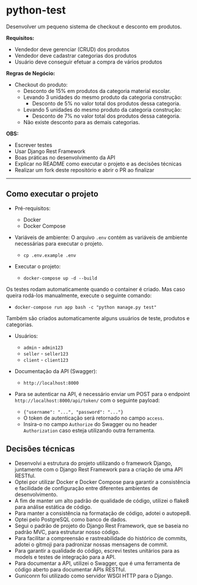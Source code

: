 # python-test

Desenvolver um pequeno sistema de checkout e desconto em produtos.

**Requisitos:**

- Vendedor deve gerenciar (CRUD) dos produtos
- Vendedor deve cadastrar categorias dos produtos
- Usuário deve conseguir efetuar a compra de vários produtos

**Regras de Negócio:**

- Checkout do produto:
	- Desconto de 15% em produtos da categoria material escolar.
	- Levando 3 unidades do mesmo produto da categoria construção:
		- Desconto de 5% no valor total dos produtos dessa categoria.
	- Levando 5 unidades do mesmo produto da categoria construção:
		- Desconto de 7% no valor total dos produtos dessa categoria.
	- Não existe desconto para as demais categorias.

**OBS:**

- Escrever testes
- Usar Django Rest Framework
- Boas práticas no desenvolvimento da API
- Explicar no README como executar o projeto e as decisões técnicas
- Realizar um fork deste repositório e abrir o PR ao finalizar


---

## Como executar o projeto
- Pré-requisitos:
	- Docker
	- Docker Compose


- Variáveis de ambiente:
O arquivo `.env` contém as variáveis de ambiente necessárias para executar o projeto.
	- `cp .env.example .env`

- Executar o projeto:
	- `docker-compose up -d --build`

Os testes rodam automaticamente quando o container é criado.
Mas caso queira rodá-los manualmente, execute o seguinte comando:
	
- `docker-compose run app bash -c "python manage.py test"`

Também são criados automaticamente alguns usuários de teste, produtos e categorias.
- Usuários:
	- `admin` - `admin123`
	- `seller` - `seller123`
	- `client` - `client123`


- Documentação da API (Swagger):
	- `http://localhost:8000`


- Para se autenticar na API, é necessário enviar um POST para o endpoint `http://localhost:8000/api/token/` com o seguinte payload:
	- `{"username": "...", "password": "..."}`
	- O token de autenticação será retornado no campo `access`.
	- Insira-o no campo `Authorize` do Swagger ou no header `Authorization` caso esteja utilizando outra ferramenta.



## Decisões técnicas
- Desenvolvi a estrutura do projeto utilizando o framework Django, juntamente com o Django Rest Framework para a criação de uma API RESTful.
- Optei por utilizar Docker e Docker Compose para garantir a consistência e facilidade de configuração entre diferentes ambientes de desenvolvimento.
- A fim de manter um alto padrão de qualidade de código, utilizei o flake8 para análise estática de código.
- Para manter a consistência na formatação de código, adotei o autopep8.
- Optei pelo PostgreSQL como banco de dados.
- Segui o padrão de projeto do Django Rest Framework, que se baseia no padrão MVC, para estruturar nosso código.
- Para facilitar a compreensão e rastreabilidade do histórico de commits, adotei o gitmoji para padronizar nossas mensagens de commit.
- Para garantir a qualidade do código, escrevi testes unitários para as models e testes de integração para a API.
- Para documentar a API, utilizei o Swagger, que é uma ferramenta de código aberto para documentar APIs RESTful.
- Guniconrn foi utilizado como servidor WSGI HTTP para o Django.

